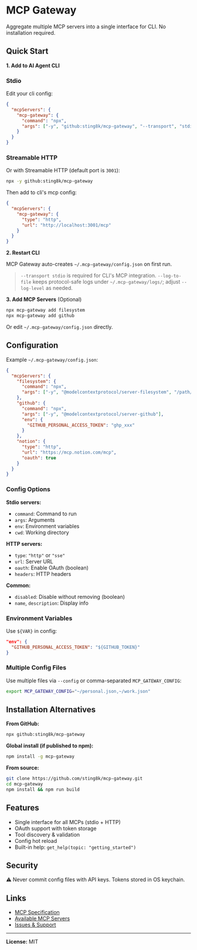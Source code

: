 # MCP Gateway

Aggregate multiple MCP servers into a single interface for CLI. No installation required.

## Quick Start

**1. Add to AI Agent CLI**

### Stdio
Edit your cli config:

```json
{
  "mcpServers": {
    "mcp-gateway": {
      "command": "npx",
      "args": ["-y", "github:sting8k/mcp-gateway", "--transport", "stdio", "--log-to-file", "--log-level", "info"]
    }
  }
}
```

### Streamable HTTP
Or with Streamable HTTP (default port is `3001`):

```bash
npx -y github:sting8k/mcp-gateway
```

Then add to cli's mcp config:
```json
{
  "mcpServers": {
    "mcp-gateway": {
      "type": "http",
      "url": "http://localhost:3001/mcp"
    }
  }
}
```

**2. Restart CLI**

MCP Gateway auto-creates `~/.mcp-gateway/config.json` on first run.

> `--transport stdio` is required for CLI's MCP integration. `--log-to-file` keeps protocol-safe logs under `~/.mcp-gateway/logs/`; adjust `--log-level` as needed.

**3. Add MCP Servers** (Optional)

```bash
npx mcp-gateway add filesystem
npx mcp-gateway add github
```

Or edit `~/.mcp-gateway/config.json` directly.

## Configuration

Example `~/.mcp-gateway/config.json`:

```json
{
  "mcpServers": {
    "filesystem": {
      "command": "npx",
      "args": ["-y", "@modelcontextprotocol/server-filesystem", "/path/to/dir"]
    },
    "github": {
      "command": "npx",
      "args": ["-y", "@modelcontextprotocol/server-github"],
      "env": {
        "GITHUB_PERSONAL_ACCESS_TOKEN": "ghp_xxx"
      }
    },
    "notion": {
      "type": "http",
      "url": "https://mcp.notion.com/mcp",
      "oauth": true
    }
  }
}
```

### Config Options

**Stdio servers:**
- `command`: Command to run
- `args`: Arguments
- `env`: Environment variables
- `cwd`: Working directory

**HTTP servers:**
- `type`: `"http"` or `"sse"`
- `url`: Server URL
- `oauth`: Enable OAuth (boolean)
- `headers`: HTTP headers

**Common:**
- `disabled`: Disable without removing (boolean)
- `name`, `description`: Display info

### Environment Variables

Use `${VAR}` in config:
```json
"env": {
  "GITHUB_PERSONAL_ACCESS_TOKEN": "${GITHUB_TOKEN}"
}
```

### Multiple Config Files

Use multiple files via `--config` or comma-separated `MCP_GATEWAY_CONFIG`:

```bash
export MCP_GATEWAY_CONFIG="~/personal.json,~/work.json"
```

## Installation Alternatives

**From GitHub:**
```bash
npx github:sting8k/mcp-gateway
```

**Global install (if published to npm):**
```bash
npm install -g mcp-gateway
```

**From source:**
```bash
git clone https://github.com/sting8k/mcp-gateway.git
cd mcp-gateway
npm install && npm run build
```

## Features

- Single interface for all MCPs (stdio + HTTP)
- OAuth support with token storage
- Tool discovery & validation
- Config hot reload
- Built-in help: `get_help(topic: "getting_started")`

## Security

⚠️ Never commit config files with API keys. Tokens stored in OS keychain.

## Links

- [MCP Specification](https://modelcontextprotocol.io)
- [Available MCP Servers](https://github.com/modelcontextprotocol/servers)
- [Issues & Support](https://github.com/sting8k/mcp-gateway/issues)

---

**License:** MIT
